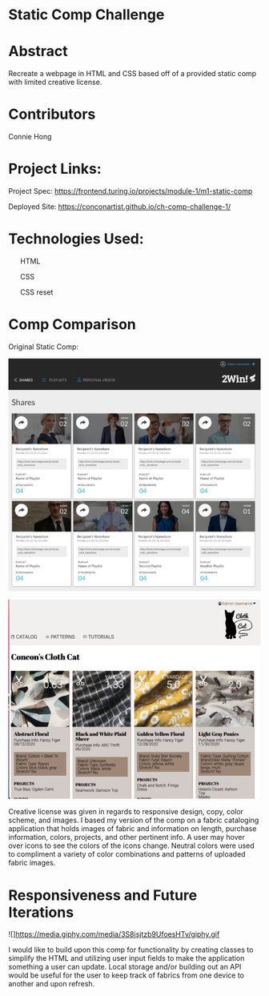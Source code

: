 # Static Comp Challenge

# Abstract

Recreate a webpage in HTML and CSS based off of a provided static comp with limited creative license. 

# Contributors

Connie Hong

# Project Links: 

Project Spec: https://frontend.turing.io/projects/module-1/m1-static-comp

Deployed Site: https://conconartist.github.io/ch-comp-challenge-1/

# Technologies Used:

<ul>HTML</ul>
<ul>CSS</ul>
<ul>CSS reset</ul>

# Comp Comparison 

Original Static Comp:

![Original Comp](./assets/original-comp.png)

![New Comp](./assets/cloth-cat-comp.png)

Creative license was given in regards to responsive design, copy, color scheme, and images. I based my version of the comp on a fabric cataloging application that holds images of fabric and information on length, purchase information, colors, projects, and other pertinent info. A user may hover over icons to see the colors of the icons change.  Neutral colors were used to compliment a variety of color combinations and patterns of uploaded fabric images. 

# Responsiveness and Future Iterations

![]https://media.giphy.com/media/3S8isjtzb9UfoesHTv/giphy.gif

I would like to build upon this comp for functionality by creating classes to simplify the HTML and utilizing user input fields to make the application something a user can update.  Local storage and/or building out an API would be useful for the user to keep track of fabrics from one device to another and upon refresh.  
